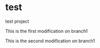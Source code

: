# test
test project

This is the first modification on branch1 

This is the second modification on branch1 
